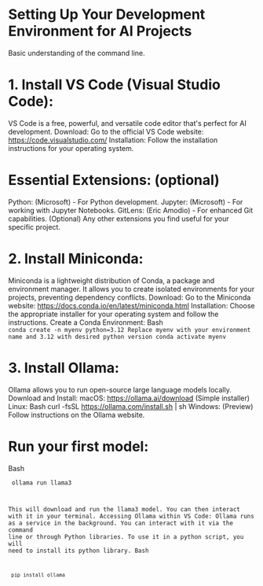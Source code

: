 # Setting Up Your Development Environment for AI Projects 

Basic understanding of the command line.

# 1. Install VS Code (Visual Studio Code):

VS Code is a free, powerful, and versatile code editor that's perfect for AI development.
Download: Go to the official VS Code website: https://code.visualstudio.com/
Installation: Follow the installation instructions for your operating system.
# Essential Extensions: (optional)
Python: (Microsoft) - For Python development.
Jupyter: (Microsoft) - For working with Jupyter Notebooks.
GitLens: (Eric Amodio) - For enhanced Git capabilities.
(Optional) Any other extensions you find useful for your specific project.
# 2. Install Miniconda:

Miniconda is a lightweight distribution of Conda, a package and environment manager. It allows you to create isolated environments for your projects, preventing dependency conflicts.
Download: Go to the Miniconda website: https://docs.conda.io/en/latest/miniconda.html
Installation: Choose the appropriate installer for your operating system and follow the instructions.
Create a Conda Environment:
Bash
<code > conda create -n myenv python=3.12 
 Replace myenv with your environment name and 3.12 with desired python version
conda activate myenv
</code >
#  3. Install Ollama:

Ollama allows you to run open-source large language models locally.
Download and Install:
macOS: https://ollama.ai/download (Simple installer)
Linux:
Bash
curl -fsSL https://ollama.com/install.sh | sh
Windows: (Preview) Follow instructions on the Ollama website.
# Run your first model:
Bash

<code> ollama run llama3 

This will download and run the llama3 model. You can then interact with it in your terminal.
Accessing Ollama within VS Code:
Ollama runs as a service in the background. You can interact with it via the command line or through Python libraries.
To use it in a python script, you will need to install its python library. 
Bash

<code > pip install ollama
